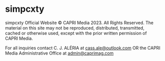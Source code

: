 # simpcxty
simpcxty Official Website
© CAPRI Media 2023. All Rights Reserved. The material on this site may not be reproduced, distributed, transmitted, cached or otherwise used, except with the prior written permission of CAPRI Media.

For all inquiries contact C. J. ALÉRIA at cass.ale@outlook.com OR the CAPRI Media Administrative Office at admin@caprimag.com